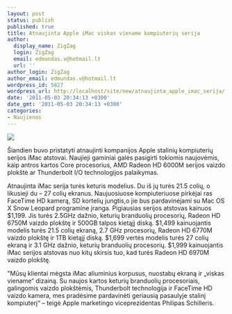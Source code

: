 ```yaml
---
layout: post
status: publish
published: true
title: Atnaujinta Apple iMac viskas viename kompiuterių serija
author:
  display_name: ZigZag
  login: ZigZag
  email: edmundas.v@hotmail.lt
  url: ''
author_login: ZigZag
author_email: edmundas.v@hotmail.lt
wordpress_id: 5827
wordpress_url: http://localhost/site/new/atnaujinta_apple_imac_serija/
date: '2011-05-03 20:34:13 +0300'
date_gmt: '2011-05-03 20:34:13 +0300'
categories:
- Naujienos
---
```

<div class="imgright"><img src="http://technews.lt/upload/appleimacggf.jpg"  /></div>
<p>Šiandien buvo pristatyti atnaujinti kompanijos Apple stalinių kompiuterių serijos iMac atstovai. Naujieji gaminiai galės pasigirti tokiomis naujovėmis, kaip antros kartos Core procesorius, AMD Radeon HD 6000M serijos vaizdo plokštė ar Thunderbolt I/O technologijos palaikymas.</p>
<p>Atnaujinta iMac serija turės keturis modelius. Du iš jų turės 21.5 colių, o likusieji du – 27 colių ekranus. Naujuosiuose kompiuteriuose pirkėjai ras FaceTime HD kamerą, SD kortelių jungtis,o jie bus pardavinėjami su Mac OS X Snow Leopard programine įranga. Pigiausias serijos atstovas kainuos $1,199. Jis turės 2.5GHz dažnio, keturių branduolių procesorių, Radeon HD 6750M vaizdo plokštę ir 500GB talpos kietąjį diską. $1,499 kainuojantis modelis turės 21.5 colių ekraną, 2.7 GHz procesorių, Radeon HD 6770M vaizdo plokštę ir 1TB kietąjį diską. $1,699 vertės modelis turės 27 colių ekraną ir 3.1 GHz dažnio, keturių branduolių procesorių. $1,999 kainuojantis iMac serijos atstovas nuo kitų skirsis tuo, kad turės Radeon HD 6970M vaizdo plokštę.  </p>
<p>"Mūsų klientai mėgsta iMac aliuminius korpusus, nuostabų ekraną ir „viskas viename“ dizainą. Su naujos kartos keturių branduolių procesoriais, galingomis vaizdo plokštėmis, Thunderbolt technologija ir FaceTime HD vaizdo kamera, mes pradėsime pardavinėti geriausią pasaulyje stalinį kompiuterį“ – teigė Apple marketingo viceprezidentas Philipas Schilleris.<br /></p>
